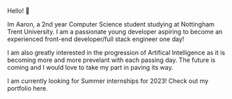 Hello! 👋

Im Aaron, a 2nd year Computer Science student studying at Nottingham Trent University. I am a passionate young developer aspiring to become an experienced 
front-end developer/full stack engineer one day! 

I am also greatly interested in the progression of Artifical Intelligence as it is becoming more and more prevelant with each passing day. The future is coming and I would love to take my part in paving its way.

I am currently looking for Summer internships for 2023! Check out my portfolio here.

